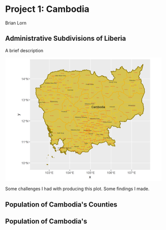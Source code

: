 # Project 1: Cambodia

Brian Lorn

## Administrative Subdivisions of Liberia

A brief description

![](cambodia.png)

Some challenges I had with producing this plot. Some findings I made.

## Population of Cambodia's Counties

## Population of Cambodia's
